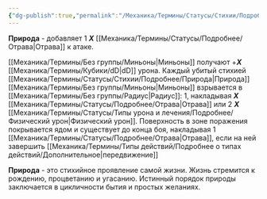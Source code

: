 ```yaml
---
{"dg-publish":true,"permalink":"/Механика/Термины/Статусы/Стихии/Подробнее/Природа/","noteIcon":"","created":"2025-09-23T12:13:51.300+03:00","updated":"2025-09-24T18:54:09.912+03:00"}
---
```



**Природа** - добавляет 1 ***Х*** [[Механика/Термины/Статусы/Подробнее/Отрава\|Отрава]] к атаке.

[[Механика/Термины/Без группы/Миньоны\|Миньоны]] получают +***Х*** [[Механика/Термины/Кубики/dD\|dD]] урона. Каждый убитый стихией [[Механика/Термины/Статусы/Стихии/Подробнее/Природа\|Природа]] [[Механика/Термины/Без группы/Миньоны\|Миньоны]] взрывается в [[Механика/Термины/Без группы/Радиус\|Радиус]]: 1, накладывая ***Х*** [[Механика/Термины/Статусы/Подробнее/Отрава\|Отрава]] или 2 ***Х*** [[Механика/Термины/Статусы/Типы урона и лечения/Подробнее/Физический урон\|Физический урон]]. Поверхность в зоне поражения покрывается ядом и существует до конца боя, накладывая 1 [[Механика/Термины/Статусы/Подробнее/Отрава\|Отрава]], если на ней завершить [[Механика/Термины/Типы действий/Подробнее о типах действий/Дополнительное\|передвижение]]

**Природа** - это стихийное проявление самой жизни. Жизнь стремится к рождению, процветанию и угасанию. Истинный порядок природы заключается в цикличности бытия и простых желаниях. 